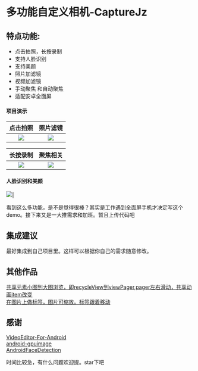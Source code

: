 # 多功能自定义相机-CaptureJz


## 特点功能:

 - 点击拍照，长按录制
 - 支持人脸识别
 - 支持美颜
 - 照片加滤镜
 - 视频加滤镜
 - 手动聚焦 和自动聚焦
 - 适配安卓全面屏



#### 项目演示
|点击拍照|照片滤镜|
|:---:|:---:|
|![](https://github.com/lihangleo2/CaptureJz/blob/master/1.gif)|![](https://github.com/lihangleo2/CaptureJz/blob/master/2.gif)|

|长按录制|聚焦相关|
|:---:|:---:|
|![](https://github.com/lihangleo2/CaptureJz/blob/master/3.gif)|![](https://github.com/lihangleo2/CaptureJz/blob/master/4.gif)|

#### 人脸识别和美颜 

![](https://github.com/lihangleo2/CaptureJz/blob/master/5.gif)|


看到这么多功能，是不是觉得很棒？其实是工作遇到全面屏手机才决定写这个demo。接下来又是一大推需求和加班。暂且上传代码吧


## 集成建议
最好集成到自己项目里。这样可以根据你自己的需求随意修改。

## 其他作品
[共享元素小图到大图浏览，即recycleView到viewPager,pager左右滑动，共享动画item改变](https://github.com/lihangleo2/mPro)  
[在图片上做标签，图片可缩放。标签跟着移动](https://github.com/lihangleo2/Imgdots)

## 感谢
[VideoEditor-For-Android](https://github.com/qqchenjian318/VideoEditor-For-Android)  
[android-gpuimage](https://github.com/cats-oss/android-gpuimage)  
[AndroidFaceDetection](https://github.com/lchad/AndroidFaceDetection)  


时间比较急，有什么问题欢迎提。star下吧
